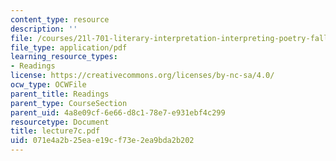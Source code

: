 ```yaml
---
content_type: resource
description: ''
file: /courses/21l-701-literary-interpretation-interpreting-poetry-fall-2003/071e4a2b25eae19cf73e2ea9bda2b202_lecture7c.pdf
file_type: application/pdf
learning_resource_types:
- Readings
license: https://creativecommons.org/licenses/by-nc-sa/4.0/
ocw_type: OCWFile
parent_title: Readings
parent_type: CourseSection
parent_uid: 4a8e09cf-6e66-d8c1-78e7-e931ebf4c299
resourcetype: Document
title: lecture7c.pdf
uid: 071e4a2b-25ea-e19c-f73e-2ea9bda2b202
---
```

